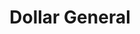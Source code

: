 ---
title: "Dollar General"
url: /killeen/dollar-general-east-rancier-avenue/
shop: variety store
---